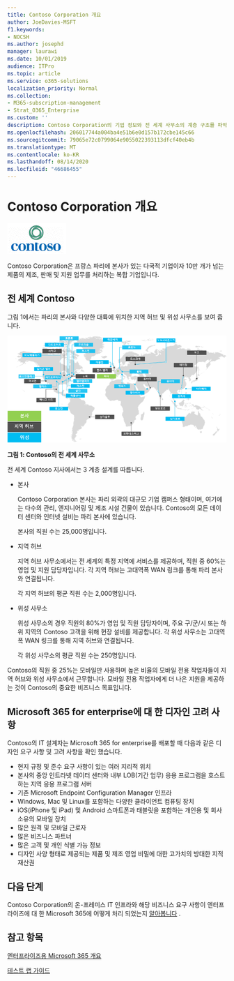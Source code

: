 ```yaml
---
title: Contoso Corporation 개요
author: JoeDavies-MSFT
f1.keywords:
- NOCSH
ms.author: josephd
manager: laurawi
ms.date: 10/01/2019
audience: ITPro
ms.topic: article
ms.service: o365-solutions
localization_priority: Normal
ms.collection:
- M365-subscription-management
- Strat_O365_Enterprise
ms.custom: ''
description: Contoso Corporation의 기업 정보와 전 세계 사무소의 계층 구조를 파악합니다.
ms.openlocfilehash: 206017744a004ba4e51b6e0d157b172cbe145c66
ms.sourcegitcommit: 79065e72c0799064e9055022393113dfcf40eb4b
ms.translationtype: MT
ms.contentlocale: ko-KR
ms.lasthandoff: 08/14/2020
ms.locfileid: "46686455"
---
```

# <a name="overview-of-the-contoso-corporation"></a>Contoso Corporation 개요

![Contoso Corporation](../media/contoso-overview/contoso-icon.png)

Contoso Corporation은 프랑스 파리에 본사가 있는 다국적 기업이자 10만 개가 넘는 제품의 제조, 판매 및 지원 업무를 처리하는 복합 기업입니다.

## <a name="contoso-around-the-world"></a>전 세계 Contoso

그림 1에서는 파리의 본사와 다양한 대륙에 위치한 지역 허브 및 위성 사무소를 보여 줍니다.

![Contoso의 전 세계 사무소](../media/contoso-overview/contoso-overview-fig1.png)

**그림 1: Contoso의 전 세계 사무소**
 
전 세계 Contoso 지사에서는 3 계층 설계를 따릅니다.

- 본사

  Contoso Corporation 본사는 파리 외곽의 대규모 기업 캠퍼스 형태이며, 여기에는 다수의 관리, 엔지니어링 및 제조 시설 건물이 있습니다. Contoso의 모든 데이터 센터와 인터넷 설비는 파리 본사에 있습니다.

  본사의 직원 수는 25,000명입니다.

- 지역 허브

  지역 허브 사무소에서는 전 세계의 특정 지역에 서비스를 제공하며, 직원 중 60%는 영업 및 지원 담당자입니다. 각 지역 허브는 고대역폭 WAN 링크를 통해 파리 본사와 연결됩니다.

  각 지역 허브의 평균 직원 수는 2,000명입니다.

- 위성 사무소

  위성 사무소의 경우 직원의 80%가 영업 및 직원 담당자이며, 주요 구/군/시 또는 하위 지역의 Contoso 고객을 위해 현장 설비를 제공합니다. 각 위성 사무소는 고대역폭 WAN 링크를 통해 지역 허브와 연결됩니다.

  각 위성 사무소의 평균 직원 수는 250명입니다.

Contoso의 직원 중 25%는 모바일만 사용하며 높은 비율의 모바일 전용 작업자들이 지역 허브와 위성 사무소에서 근무합니다. 모바일 전용 작업자에게 더 나은 지원을 제공하는 것이 Contoso의 중요한 비즈니스 목표입니다.

## <a name="design-considerations-for-microsoft-365-for-enterprise"></a>Microsoft 365 for enterprise에 대 한 디자인 고려 사항

Contoso의 IT 설계자는 Microsoft 365 for enterprise를 배포할 때 다음과 같은 디자인 요구 사항 및 고려 사항을 확인 했습니다. 

- 현지 규정 및 준수 요구 사항이 있는 여러 지리적 위치
- 본사의 중앙 인트라넷 데이터 센터와 내부 LOB(기간 업무) 응용 프로그램을 호스트하는 지역 응용 프로그램 서버
- 기존 Microsoft Endpoint Configuration Manager 인프라
- Windows, Mac 및 Linux를 포함하는 다양한 클라이언트 컴퓨팅 장치
- iOS(iPhone 및 iPad) 및 Android 스마트폰과 태블릿을 포함하는 개인용 및 회사 소유의 모바일 장치
- 많은 원격 및 모바일 근로자
- 많은 비즈니스 파트너
- 많은 고객 및 개인 식별 가능 정보
- 디자인 사양 형태로 제공되는 제품 및 제조 영업 비밀에 대한 고가치의 방대한 지적 재산권

## <a name="next-step"></a>다음 단계

Contoso Corporation의 온-프레미스 IT 인프라와 해당 비즈니스 요구 사항이 엔터프라이즈에 대 한 Microsoft 365에 어떻게 처리 되었는지 [알아봅니다](contoso-infra-needs.md) .

## <a name="see-also"></a>참고 항목

[엔터프라이즈용 Microsoft 365 개요](microsoft-365-overview.md)

[테스트 랩 가이드](m365-enterprise-test-lab-guides.md)



